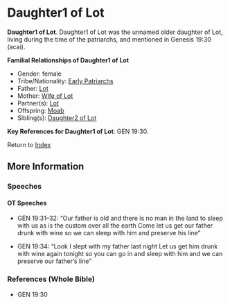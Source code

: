 # Daughter1 of Lot
**Daughter1 of Lot**. 
Daughter1 of Lot was the unnamed older daughter of Lot, living during the time of the patriarchs, and mentioned in Genesis 19:30 (acai). 




**Familial Relationships of Daughter1 of Lot**


* Gender: female
* Tribe/Nationality: [Early Patriarchs](../../../groups/md/acai/Earlypatriarchs.md)
* Father: [Lot](Lot.md)
* Mother: [Wife of Lot](WifeOfLot.md)
* Partner(s): [Lot](Lot.md)
* Offspring: [Moab](Moab.md)
* Sibling(s): [Daughter2 of Lot](Daughter2OfLot.md)




**Key References for Daughter1 of Lot**: 
GEN 19:30. 






Return to [Index](00-Index.md)

## More Information

### Speeches

#### OT Speeches

* GEN 19:31–32: “Our father is old and there is no man in the land to sleep with us as is the custom over all the earth Come let us get our father drunk with wine so we can sleep with him and preserve his line”

* GEN 19:34: “Look I slept with my father last night Let us get him drunk with wine again tonight so you can go in and sleep with him and we can preserve our father’s line”

### References (Whole Bible)

* GEN 19:30



